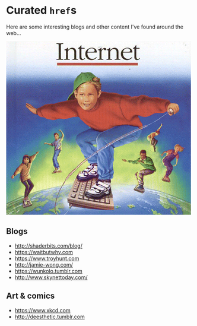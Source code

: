 # Curated `href`s
Here are some interesting blogs and other content I've found around the web...

<img alt="Surfing the web" src="surf.gif"/>

## Blogs
* http://shaderbits.com/blog/
* https://waitbutwhy.com
* https://www.troyhunt.com
* http://jamie-wong.com/
* https://wunkolo.tumblr.com
* http://www.skynettoday.com/

## Art & comics
* https://www.xkcd.com
* http://deesthetic.tumblr.com
